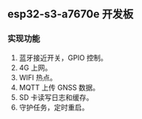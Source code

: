 ## esp32-s3-a7670e 开发板
### 实现功能
1. 蓝牙接近开关，GPIO 控制。
2. 4G 上网。
3. WIFI 热点。
4. MQTT 上传 GNSS 数据。
5. SD 卡读写日志和缓存。
6. 守护任务，定时重启。
